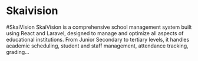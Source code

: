 # Skaivision
#SkaiVision SkaiVision is a comprehensive school management system built using React and Laravel, designed to manage and optimize all aspects of educational institutions. From Junior Secondary to tertiary levels, it handles academic scheduling, student and staff management, attendance tracking, grading...
